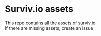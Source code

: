 # Surviv.io assets
This repo contains all the assets of surviv.io  
If there are missing assets, create an issue
